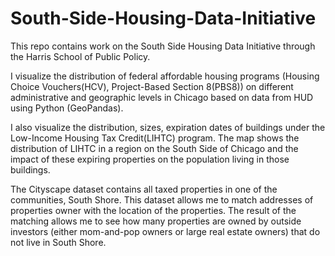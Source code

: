 # South-Side-Housing-Data-Initiative

This repo contains work on the South Side Housing Data Initiative through the Harris School of Public Policy.

I visualize the distribution of federal affordable housing programs (Housing Choice Vouchers(HCV), Project-Based Section 8(PBS8)) on different administrative and geographic levels in Chicago based on data from HUD using Python (GeoPandas).

I also visualize the distribution, sizes, expiration dates of buildings under the Low-Income Housing Tax Credit(LIHTC) program. The map shows the distribution of LIHTC in a region on the South Side of Chicago and the impact of these expiring properties on the population living in those buildings.

The Cityscape dataset contains all taxed properties in one of the communities, South Shore. This dataset allows me to match addresses of properties owner with the location of the properties. The result of the matching allows me to see how many properties are owned by outside investors (either mom-and-pop owners or large real estate owners) that do not live in South Shore. 
